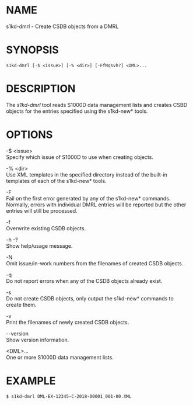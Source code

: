 NAME
====

s1kd-dmrl - Create CSDB objects from a DMRL

SYNOPSIS
========

    s1kd-dmrl [-$ <issue>] [-% <dir>] [-FfNqsvh?] <DML>...

DESCRIPTION
===========

The *s1kd-dmrl* tool reads S1000D data management lists and creates CSBD
objects for the entries specified using the s1kd-new\* tools.

OPTIONS
=======

-$ &lt;issue&gt;  
Specify which issue of S1000D to use when creating objects.

-% &lt;dir&gt;  
Use XML templates in the specified directory instead of the built-in
templates of each of the s1kd-new\* tools.

-F  
Fail on the first error generated by any of the s1kd-new\* commands.
Normally, errors with individual DMRL entries will be reported but the
other entries will still be processed.

-f  
Overwrite existing CSDB objects.

-h -?  
Show help/usage message.

-N  
Omit issue/in-work numbers from the filenames of created CSDB objects.

-q  
Do not report errors when any of the CSDB objects already exist.

-s  
Do not create CSDB objects, only output the s1kd-new\* commands to
create them.

-v  
Print the filenames of newly created CSDB objects.

--version  
Show version information.

&lt;DML&gt;...  
One or more S1000D data management lists.

EXAMPLE
=======

    $ s1kd-dmrl DML-EX-12345-C-2018-00001_001-00.XML
